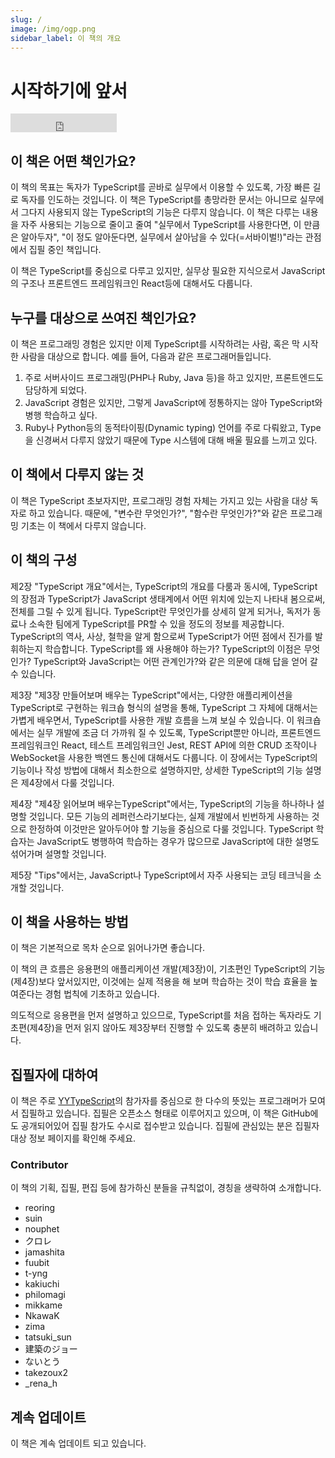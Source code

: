```yaml
---
slug: /
image: /img/ogp.png
sidebar_label: 이 책의 개요
---
```


# 시작하기에 앞서

<!-- # はじめに -->

<head>
  <title>TypeScript입문『서바이벌TypeScript』한국어판 : 실무에서 사용한다면, 최소한 이 만큼은 알아 두자!</title>
  <!--   <title>TypeScript入門『サバイバルTypeScript』〜実務で使うなら最低限ここだけはおさえておきたいこと〜</title>
 -->
</head>

<!-- markdownlint-disable MD033 -->

<iframe src="https://ghbtns.com/github-btn.html?user=yytypescript&repo=book&type=star&count=true&size=large" frameborder="0" scrolling="0" width="170" height="30" title="GitHub"></iframe>

<!-- markdownlint-restore -->

## 이 책은 어떤 책인가요?

<!-- ## これはどのような本か？ -->

이 책의 목표는 독자가 TypeScript를 곧바로 실무에서 이용할 수 있도록, 가장 빠른 길로 독자를 인도하는 것입니다. 이 책은 TypeScript를 총망라한 문서는 아니므로 실무에서 그다지 사용되지 않는 TypeScript의 기능은 다루지 않습니다. 이 책은 다루는 내용을 자주 사용되는 기능으로 줄이고 줄여 "실무에서 TypeScript를 사용한다면, 이 만큼은 알아두자", "이 정도 알아둔다면, 실무에서 살아남을 수 있다(=서바이벌!)"라는 관점에서 집필 중인 책입니다.

<!-- 本書の目標は、本読者がTypeScriptをすぐに実務で利用できるよう、最短ルートに読者を導く一冊になることです。本書は、TypeScriptの網羅的なドキュメントではありません。逆に、実務であまり使わないTypeScriptの機能は割愛します。扱う内容は、頻出する機能にしぼりにしぼって、「実務でTypeScriptを使うなら、ここだけはおさえておこう」「ここだけはおさえておけば、実務で死なない(=サバイバルできる)」という観点で執筆しています。 -->

이 책은 TypeScript를 중심으로 다루고 있지만, 실무상 필요한 지식으로서 JavaScript의 구조나 프론트엔드 프레임워크인 React등에 대해서도 다룹니다.

<!-- 本書はTypeScriptを中心に扱いますが、実務上、必要になる知識としてJavaScriptの仕様、フロントエンドフレームワークのReactなどについても扱います。 -->

## 누구를 대상으로 쓰여진 책인가요?

<!-- ## 誰に向けて書かれた本か？ -->

이 책은 프로그래밍 경험은 있지만 이제 TypeScript를 시작하려는 사람, 혹은 막 시작한 사람을 대상으로 합니다. 예를 들어, 다음과 같은 프로그래머들입니다.

<!-- 本書は、プログラミング経験はあるが、これからTypeScriptをはじめる人、もしくは、始めたばかりという人を対象にしています。たとえば、次のような属性のプログラマを想定しています。 -->

1. 주로 서버사이드 프로그래밍(PHP나 Ruby, Java 등)을 하고 있지만, 프론트엔드도 담당하게 되었다.
2. JavaScript 경험은 있지만, 그렇게 JavaScript에 정통하지는 않아 TypeScript와 병행 학습하고 싶다.
3. Ruby나 Python등의 동적타이핑(Dynamic typing) 언어를 주로 다뤄왔고, Type을 신경써서 다루지 않았기 때문에 Type 시스템에 대해 배울 필요를 느끼고 있다.

<!-- 1. 主としてサーバーサイドのプログラミング(PHPやRuby、Javaなど)をしているが、フロントエンドも担当することになった。
2. JavaScriptの経験があるが、そこまでJavaScriptに精通しているわけではないので、TypeScriptと並行して勉強したい。
3. RubyやPythonなどの動的型付け言語を主に扱ってきており、型をそこまで意識してこなかったので、型システムについて学ぶ必要性を感じている。 -->

## 이 책에서 다루지 않는 것

<!-- ## 本書では扱わないこと -->

이 책은 TypeScript 초보자지만, 프로그래밍 경험 자체는 가지고 있는 사람을 대상 독자로 하고 있습니다. 때문에, "변수란 무엇인가?", "함수란 무엇인가?"와 같은 프로그래밍 기초는 이 책에서 다루지 않습니다.

<!-- 本書は、TypeScript初心者であるものの、プログラミング経験自体はある人を対象読者としています。そのため、「変数とは何か？」「関数とは何か？」といったプログラミングのいろはは本書では扱いません。 -->

## 이 책의 구성

<!-- ## 本書の構成 -->

제2장 "TypeScript 개요"에서는, TypeScript의 개요를 다룸과 동시에, TypeScript의 장점과 TypeScript가 JavaScript 생태계에서 어떤 위치에 있는지 나타내 봄으로써, 전체를 그릴 수 있게 됩니다. TypeScript란 무엇인가를 상세히 알게 되거나, 독저가 동료나 소속한 팀에게 TypeScript를 PR할 수 있을 정도의 정보를 제공합니다. TypeScript의 역사, 사상, 철학을 알게 함으로써 TypeScript가 어떤 점에서 진가를 발휘하는지 학습합니다. TypeScript를 왜 사용해야 하는가? TypeScript의 이점은 무엇인가? TypeScript와 JavaScript는 어떤 관계인가?와 같은 의문에 대해 답을 얻어 갈 수 있습니다.

<!-- 第2章「TypeScriptのあらまし」では、TypeScriptの概要について触れます。同時に、TypeScriptの良さや、TypeScriptがJavaScriptエコシステムでどういった立ち位置にあるのかを示すことで、全体像を知っていただきます。TypeScriptとは何なのか詳しく知ってもらったり、読者が同僚や属するチームにTypeScriptをPRできるような情報を提供します。TypeScriptの歴史、思想、哲学を知ってもらうことで、どのようなところでTypeScriptがその本領を発揮するのかを学びます。TypeScriptをなぜ使うべきなのか？TypeScriptのアドバンテージは何なのか？TypeScriptとJavaScriptはどのような関係なのか？といった疑問に答えていきます。 -->

제3장 "제3장 만들어보며 배우는 TypeScript"에서는, 다양한 애플리케이션을 TypeScript로 구현하는 워크숍 형식의 설명을 통해, TypeScript 그 자체에 대해서는 가볍게 배우면서, TypeScript를 사용한 개발 흐름을 느껴 보실 수 있습니다. 이 워크숍에서는 실무 개발에 조금 더 가까워 질 수 있도록, TypeScript뿐만 아니라, 프론트엔드 프레임워크인 React, 테스트 프레임워크인 Jest, REST API에 의한 CRUD 조작이나 WebSocket을 사용한 백엔드 통신에 대해서도 다룹니다. 이 장에서는 TypeScript의 기능이나 작성 방법에 대해서 최소한으로 설명하지만, 상세한 TypeScript의 기능 설명은 제4장에서 다룰 것입니다.

<!-- 第3章「作って学ぶTypeScript」では、さまざまなアプリケーションをTypeScriptで実装するワークショップ形式の解説を通じて、TypeScriptそのものについては軽めに学びながら、TypeScriptを用いた開発の流れを感じ取って頂きます。このワークショップでは、実務の開発により近づけるよう、TypeScriptだけでなく、フロントエンドフレームワークのReact、テストフレームワークのJest、REST APIによるCRUD操作やWebSocketを使ったバックエンドとの通信についても扱って行きます。本章でもTypeScriptの機能や書き方について必要最低限説明しますが、詳しい言語機能の説明は第4章で扱います。 -->

제4장 "제4장 읽어보며 배우는TypeScript"에서는, TypeScript의 기능을 하나하나 설명할 것입니다. 모든 기능의 레퍼런스라기보다는, 실제 개발에서 빈번하게 사용하는 것으로 한정하여 이것만은 알아두어야 할 기능을 중심으로 다룰 것입니다. TypeScript 학습자는 JavaScript도 병행하여 학습하는 경우가 많으므로 JavaScript에 대한 설명도 섞어가며 설명할 것입니다.

<!-- 第4章「読んで学ぶTypeScript」では、TypeScriptの言語機能をひとつひとつ解説します。すべての機能のリファレンスというよりは、実際の開発で頻繁に使用するものに限定し、これだけはおさえておきたい機能を中心に取り上げていきます。TypeScript学習者はJavaScriptも並行して学習することが多いので、JavaScriptについての説明も織り交ぜながら解説します。 -->

제5장 "Tips"에서는, JavaScript나 TypeScript에서 자주 사용되는 코딩 테크닉을 소개할 것입니다.

<!-- 第5章「Tips」では、JavaScriptやTypeScriptでよく使われるコーディングテクニックを紹介します。 -->

## 이 책을 사용하는 방법

<!-- ## 本書の使い方 -->

이 책은 기본적으로 목차 순으로 읽어나가면 좋습니다.

<!-- 本書は基本的に、章立ての順番とおりに読み進めて頂いて問題ありません。 -->

이 책의 큰 흐름은 응용편의 애플리케이션 개발(제3장)이, 기초편인 TypeScript의 기능(제4장)보다 앞서있지만, 이것에는 실제 적용을 해 보며 학습하는 것이 학습 효율을 높여준다는 경험 법칙에 기초하고 있습니다.

<!-- 本書の大まかな流れとして、応用編であるアプリ開発(第3章)のほうが、基礎編であるTypeScriptの言語機能(第4章)より先んじていますが、これには実践を通じて学んだほうが学習効率がいいという経験則に基づいています。 -->

의도적으로 응용편을 먼저 설명하고 있으므로, TypeScript를 처음 접하는 독자라도 기초편(제4장)을 먼저 읽지 않아도 제3장부터 진행할 수 있도록 충분히 배려하고 있습니다.

<!-- 意図的に応用編を先に解説しているので、TypeScriptに初めて触れる読者でも、基礎編(第4章)を先に読まなくても、第3章から読み進められるように十分配慮しています。 -->

## 집필자에 대하여

<!-- ## 執筆者について -->

이 책은 주로 [YYTypeScript](https://yyts.connpass.com/)의 참가자를 중심으로 한 다수의 뜻있는 프로그래머가 모여서 집필하고 있습니다. 집필은 오픈소스 형태로 이루어지고 있으며, 이 책은 GitHub에도 공개되어있어 집필 참가도 수시로 접수받고 있습니다. 집필에 관심있는 분은 집필자 대상 정보 페이지를 확인해 주세요.

<!-- 本書は、主に[YYTypeScript](https://yyts.connpass.com/)の参加者を中心とした複数の有志のプログラマが集って執筆を行っています。執筆はいわばオープンソース的に行われており、本書はGitHubでも公開されていて、執筆への参加も随時受け付けています。執筆に興味がある方は、執筆者向け情報ページをご覧ください。 -->

### Contributor

<!-- ### コントリビューター -->

이 책의 기획, 집필, 편집 등에 참가하신 분들을 규칙없이, 경칭을 생략하여 소개합니다.

<!-- 本書の企画、執筆、編集等に携わった方々を順不同敬称略で紹介します。 -->

- reoring
- suin
- nouphet
- クロレ
- jamashita
- fuubit
- t-yng
- kakiuchi
- philomagi
- mikkame
- NkawaK
- zima
- tatsuki_sun
- 建築のジョー
- ないとう
- takezoux2
- \_rena_h

## 계속 업데이트

<!-- ## 継続的アップデート -->

이 책은 계속 업데이트 되고 있습니다.

<!-- 本書は継続的にアップデートされていきます。 -->
